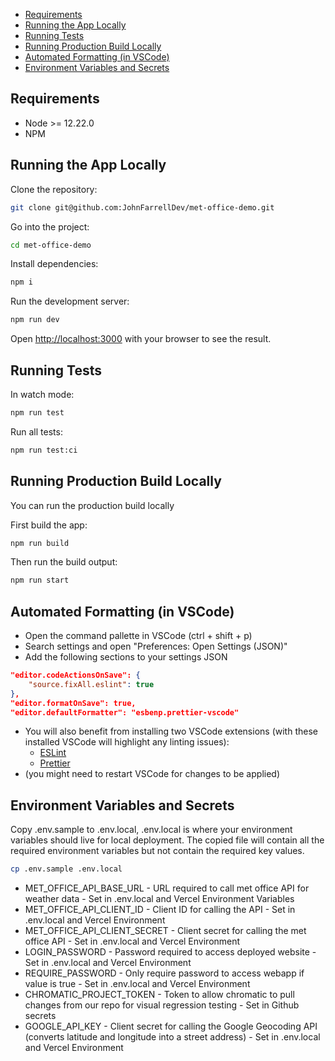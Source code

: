 - [Requirements](#requirements)
- [Running the App Locally](#running-the-app-locally)
- [Running Tests](#running-tests)
- [Running Production Build Locally](#running-production-build-locally)
- [Automated Formatting (in VSCode)](#automated-formatting-in-vscode)
- [Environment Variables and Secrets](#environment-variables-and-secrets)

## Requirements

- Node >= 12.22.0
- NPM

## Running the App Locally

Clone the repository:

```bash
git clone git@github.com:JohnFarrellDev/met-office-demo.git
```

Go into the project:

```bash
cd met-office-demo
```

Install dependencies:

```bash
npm i
```

Run the development server:

```bash
npm run dev
```

Open [http://localhost:3000](http://localhost:3000) with your browser to see the result.

## Running Tests

In watch mode:

```bash
npm run test
```

Run all tests:

```bash
npm run test:ci
```

## Running Production Build Locally

You can run the production build locally

First build the app:

```bash
npm run build
```

Then run the build output:

```bash
npm run start
```

## Automated Formatting (in VSCode)

- Open the command pallette in VSCode (ctrl + shift + p)
- Search settings and open "Preferences: Open Settings (JSON)"
- Add the following sections to your settings JSON

```json
"editor.codeActionsOnSave": {
    "source.fixAll.eslint": true
},
"editor.formatOnSave": true,
"editor.defaultFormatter": "esbenp.prettier-vscode"
```

- You will also benefit from installing two VSCode extensions (with these installed VSCode will highlight any linting issues):
  - [ESLint](https://marketplace.visualstudio.com/items?itemName=dbaeumer.vscode-eslint)
  - [Prettier](https://marketplace.visualstudio.com/items?itemName=esbenp.prettier-vscode)
- (you might need to restart VSCode for changes to be applied)

## Environment Variables and Secrets

Copy .env.sample to .env.local, .env.local is where your environment variables should live for local deployment. The copied file will contain all the required environment variables but not contain the required key values.

```bash
cp .env.sample .env.local
```

- MET_OFFICE_API_BASE_URL - URL required to call met office API for weather data - Set in .env.local and Vercel Environment Variables
- MET_OFFICE_API_CLIENT_ID - Client ID for calling the API - Set in .env.local and Vercel Environment
- MET_OFFICE_API_CLIENT_SECRET - Client secret for calling the met office API - Set in .env.local and Vercel Environment
- LOGIN_PASSWORD - Password required to access deployed website - Set in .env.local and Vercel Environment
- REQUIRE_PASSWORD - Only require password to access webapp if value is true - Set in .env.local and Vercel Environment
- CHROMATIC_PROJECT_TOKEN - Token to allow chromatic to pull changes from our repo for visual regression testing - Set in Github secrets
- GOOGLE_API_KEY - Client secret for calling the Google Geocoding API (converts latitude and longitude into a street address) - Set in .env.local and Vercel Environment
